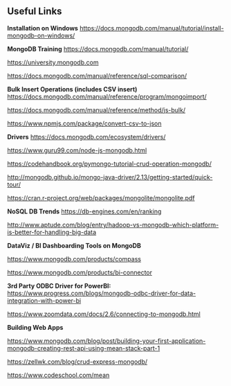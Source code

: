 ## Useful Links
**Installation on Windows**
https://docs.mongodb.com/manual/tutorial/install-mongodb-on-windows/  

**MongoDB Training**
https://docs.mongodb.com/manual/tutorial/

https://university.mongodb.com

https://docs.mongodb.com/manual/reference/sql-comparison/

**Bulk Insert Operations (includes CSV insert)**
https://docs.mongodb.com/manual/reference/program/mongoimport/

https://docs.mongodb.com/manual/reference/method/js-bulk/

https://www.npmjs.com/package/convert-csv-to-json

**Drivers**
https://docs.mongodb.com/ecosystem/drivers/

https://www.guru99.com/node-js-mongodb.html

https://codehandbook.org/pymongo-tutorial-crud-operation-mongodb/

http://mongodb.github.io/mongo-java-driver/2.13/getting-started/quick-tour/

https://cran.r-project.org/web/packages/mongolite/mongolite.pdf

**NoSQL DB Trends**
https://db-engines.com/en/ranking

http://www.aptude.com/blog/entry/hadoop-vs-mongodb-which-platform-is-better-for-handling-big-data

**DataViz / BI Dashboarding Tools on MongoDB**

https://www.mongodb.com/products/compass

https://www.mongodb.com/products/bi-connector

**3rd Party ODBC Driver for PowerBI:** 
https://www.progress.com/blogs/mongodb-odbc-driver-for-data-integration-with-power-bi

https://www.zoomdata.com/docs/2.6/connecting-to-mongodb.html

 
**Building Web Apps**

https://www.mongodb.com/blog/post/building-your-first-application-mongodb-creating-rest-api-using-mean-stack-part-1

https://zellwk.com/blog/crud-express-mongodb/

https://www.codeschool.com/mean
